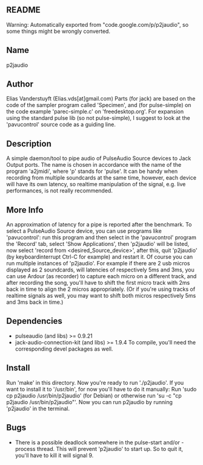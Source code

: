 README
------

Warning:
Automatically exported from "code.google.com/p/p2jaudio",
so some things might be wrongly converted.

Name
----
p2jaudio

Author
------
Elias Vanderstuyft (Elias.vds[at]gmail.com)
	Parts (for jack) are based on the code of the sampler program called 'Specimen',
and (for pulse-simple) on the code example 'parec-simple.c' on 'freedesktop.org'.
For expansion using the standard pulse lib (so not pulse-simple),
I suggest to look at the 'pavucontrol' source code as a guiding line.

Description
-----------
A simple daemon/tool to pipe audio of PulseAudio Source devices to Jack Output ports.
The name is chosen in accordance with the name of the program 'a2jmidi', where 'p' stands for 'pulse'.
It can be handy when recording from multiple soundcards at the same time,
however, each device will have its own latency, so realtime manipulation of the signal,
e.g. live performances, is not really recommended.

More Info
---------
An approximation of latency for a pipe is reported after the benchmark.
To select a PulseAudio Source device, you can use programs like 'pavucontrol':
run this program and then select in the 'pavucontrol' program the 'Record' tab,
select 'Show Applications', then 'p2jaudio' will be listed, now select 'record from <desired_Source_device>',
after this, quit 'p2jaudio' (by keyboardinterrupt Ctrl-C for example) and restart it.
Of course you can run multiple instances of 'p2jaudio'.
For example if there are 2 usb micros displayed as 2 soundcards,
will latencies of respectively 5ms and 3ms, you can use Ardour (as recorder) to
capture each micro on a different track, and after recording the song,
you'll have to shift the first micro track with 2ms back in time to align the 2 micros appropriately.
(Or if you're using tracks of realtime signals as well,
you may want to shift both micros respectively 5ms and 3ms back in time.)

Dependencies
------------
* pulseaudio (and libs) >= 0.9.21
* jack-audio-connection-kit (and libs) >= 1.9.4
To compile, you'll need the corresponding devel packages as well.

Install
-------
Run 'make' in this directory.
Now you're ready to run './p2jaudio'.
If you want to install it to '/usr/bin', for now you'll have to do it manually:
	Run 'sudo cp p2jaudio /usr/bin/p2jaudio' (for Debian) or otherwise
	run 'su -c "cp p2jaudio /usr/bin/p2jaudio"'.
	Now you can run p2jaudio by running 'p2jaudio' in the terminal.

Bugs
----
* There is a possible deadlock somewhere in the pulse-start and/or -process thread.
  This will prevent 'p2jaudio' to start up. So to quit it, you'll have to kill it will signal 9.

